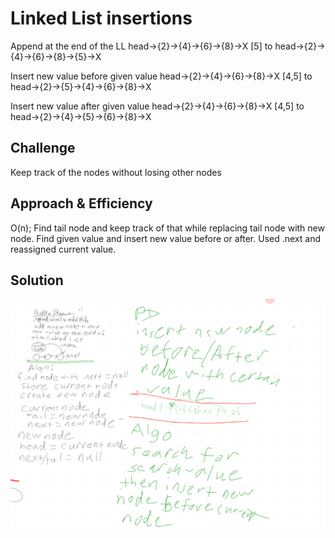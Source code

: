 # Linked List insertions
<!-- Short summary or background information -->
Append at the end of the LL
 head->{2}->{4}->{6}->{8}->X [5]  to head->{2}->{4}->{6}->{8}->{5}->X
 
Insert new value before given value
head->{2}->{4}->{6}->{8}->X  [4,5] to head->{2}->{5}->{4}->{6}->{8}->X

Insert new value after given value
 head->{2}->{4}->{6}->{8}->X [4,5] to head->{2}->{4}->{5}->{6}->{8}->X

## Challenge
<!-- Description of the challenge -->
Keep track of the nodes without losing other nodes

## Approach & Efficiency
<!-- What approach did you take? Why? What is the Big O space/time for this approach? -->
O(n);
Find tail node and keep track of that while replacing tail node with new node.
Find given value and insert new value before or after. Used .next and reassigned current value.


## Solution
<!-- Embedded whiteboard image -->
![LL Insertions](assets/ll-insertions.png)